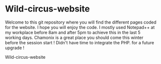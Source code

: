 # Wild-circus-website

Welcome to this git repository where you will find the different pages coded for the website.
I hope you will enjoy the code. 
I mostly used Notepad++ at my workplace before 8am and after 5pm to achieve this in the last 5 working days.
Chamonix is a great place you should come this winter before the session start !
Didn't have time to integrate the PHP.
for a future upgrade !



Wild-circus-website
